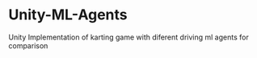 # Unity-ML-Agents
Unity Implementation of karting game with diferent driving ml agents for comparison
